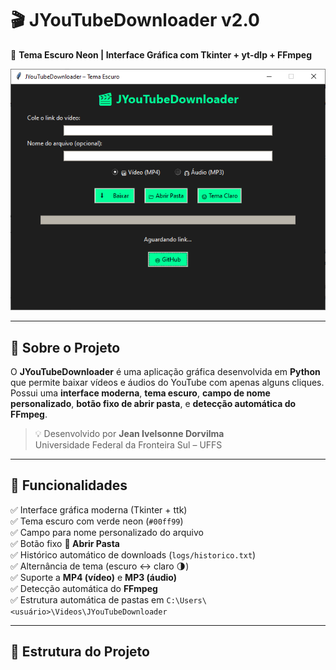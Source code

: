 # 🎬 JYouTubeDownloader v2.0  
🎨 **Tema Escuro Neon | Interface Gráfica com Tkinter + yt-dlp + FFmpeg**

![Interface Preview](interface.png)

---

## 🧠 Sobre o Projeto

O **JYouTubeDownloader** é uma aplicação gráfica desenvolvida em **Python** que permite baixar vídeos e áudios do YouTube com apenas alguns cliques.  
Possui uma **interface moderna**, **tema escuro**, **campo de nome personalizado**, **botão fixo de abrir pasta**, e **detecção automática do FFmpeg**.

> 💡 Desenvolvido por **Jean Ivelsonne Dorvilma**  
> Universidade Federal da Fronteira Sul – UFFS  

---

## 🚀 Funcionalidades

✅ Interface gráfica moderna (Tkinter + ttk)  
✅ Tema escuro com verde neon (`#00ff99`)  
✅ Campo para nome personalizado do arquivo  
✅ Botão fixo **📂 Abrir Pasta**  
✅ Histórico automático de downloads (`logs/historico.txt`)  
✅ Alternância de tema (escuro ↔ claro 🌗)  
✅ Suporte a **MP4 (vídeo)** e **MP3 (áudio)**  
✅ Detecção automática do **FFmpeg**  
✅ Estrutura automática de pastas em `C:\Users\<usuário>\Videos\JYouTubeDownloader`  

---

## 🧱 Estrutura do Projeto

